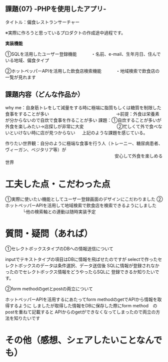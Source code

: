 ## 課題{07} -PHPを使用したアプリ-

タイトル：偏食レストランサーチャー　

※実際に作ろうと思っているプロダクトの作成途中過程です。

**実装機能**

①SQLを活用したユーザー登録機能
　　　・名前、e-mail、生年月日、住んでいる地域、偏食タイプ
   
②ホットペッパーAPIを活用した飲食店検索機能
　　　・地域検索で飲食店の一覧が見れます

## 課題内容（どんな作品か）

why me：自身筋トレをして減量をする時に極端に脂質もしくは糖質を制限した食事をすることが多い
　　　　　　　　　　　　　　　→前提：外食は栄養素が分からないので自炊で食事を作ることが多い
       課題：①自炊することが多いが外食を楽しみたい→店探しが非常に大変
       　　　　　　　 ②忙しくて外で食べないといけない時に店が見つからない
       　
        上記のような課題を感じている。
        
作りたい世界観：自分のように極端な食事を行う人（トレーニー、糖尿病患者、ヴィーガン、ベジタリア等）が
　　　　　　　　　　　　　　　　　　　　　　　　　安心して外食を楽しめる世界
               

# 工夫した点・こだわった点

①実際に使いたい機能としてユーザー登録画面のデザインにこだわりました
②ホットペッパーAPIを活用して地域検索で飲食店を検索できるようにしました
　　　　└他の検索軸との連動は随時実装予定

# 質問・疑問（あれば）

①セレクトボックスタイプのDBへの情報送信について

inputでテキストタイプの項目はDBに情報を飛ばせたのですが
selectで作ったセレクトボックスのデータは条件選択、データ送信後
SQLに情報が登録されなかったのでセレクトボックス情報をどうやったらSQLに
登録できるか知りたいです。

②form methodのgetとpostの両立について

ホットペッパーAPIを活用するにあたってform methodのgetでAPIから情報を取得するように
しましたが取得した情報をDBに保存した際にform method　のpostを重ねて記載すると
APIからのgetができなくなってしまったので両立の方法を知りたいです

# その他（感想、シェアしたいことなんでも）
